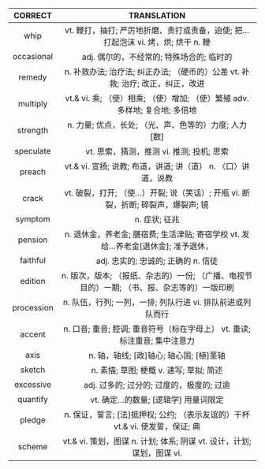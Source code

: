 | CORRECT | TRANSLATION |
|:-------:|:-----------:|
|whip|vt. 鞭打，抽打; 严厉地折磨、责打或责备，迫使; 把…打起泡沫 vi. 烤，烘; 烘干 n. 鞭|
|occasional|adj. 偶尔的，不经常的; 特殊场合的; 临时的|
|remedy|n. 补救办法; 治疗法; 纠正办法; （硬币的）公差 vt. 补救; 治疗; 改正，纠正，改进|
|multiply|vt.& vi. 乘; （使）相乘; （使）增加; （使）繁殖 adv. 多样地; 复合地; 多倍地|
|strength|n. 力量; 优点，长处; （光、声、色等的）力度; 人力[数]|
|speculate|vt. 思索，猜测，推测 vi. 推测; 投机; 思索|
|preach|vt.& vi. 宣扬; 说教; 布道，讲道; 讲（道） n. 〈口〉讲道，说教|
|crack|vt. 破裂，打开; （使…）开裂; 说（笑话）; 开瓶 vi. 断裂，折断; 碎裂声，爆裂声; 镜|
|symptom|n. 症状; 征兆|
|pension|n. 退休金，养老金; 膳宿费; 生活津贴; 寄宿学校 vt. 发给…养老金[退休金]; 准予退休，|
|faithful|adj. 忠实的; 忠诚的; 正确的 n. 信徒|
|edition|n. 版次，版本; （报纸、杂志的）一份; （广播、电视节目的）一期; （书、报、杂志等的）一版印刷|
|procession|n. 队伍，行列; 一列，一排; 列队行进 vi. 排队前进或列队而行|
|accent|n. 口音; 重音; 腔调; 重音符号（标在字母上） vt. 重读; 标注重音; 集中注意力|
|axis|n. 轴，轴线; [政]轴心; 轴心国; [植]茎轴|
|sketch|n. 素描; 草图; 梗概 v. 速写; 草拟; 简述|
|excessive|adj. 过多的; 过分的; 过度的，极度的; 过逾|
|quantify|vt. 确定…的数量; [逻辑学] 用量词限定|
|pledge|n. 保证，誓言; [法]抵押权; 公约; （表示友谊的）干杯 vt.& vi. 使发誓，保证; 典|
|scheme|vt.& vi. 策划，图谋 n. 计划; 体系; 阴谋 vt. 设计，计划; 谋划，图谋 vi. |
